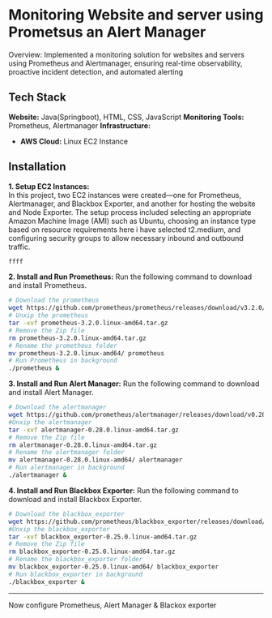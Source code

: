 
# Monitoring Website and server using Prometsus an Alert Manager

Overview: Implemented a monitoring solution for websites and servers using Prometheus and Alertmanager, ensuring real-time observability, proactive incident detection, and automated alerting


## Tech Stack

**Website:** Java(Springboot), HTML, CSS, JavaScript
**Monitoring Tools:** Prometheus, Alertmanager
**Infrastructure:** 
* **AWS Cloud:** Linux EC2 Instance





## Installation
**1. Setup EC2 Instances:**     
In this project, two EC2 instances were created—one for Prometheus, Alertmanager, and Blackbox Exporter, and another for hosting the website and Node Exporter. The setup process included selecting an appropriate Amazon Machine Image (AMI) such as Ubuntu, choosing an instance type based on resource requirements here i have selected t2.medium, and configuring security groups to allow necessary inbound and outbound traffic.


```bash
ffff
```
    
**2. Install and Run Prometheus:**
Run the following command to download and install Prometheus.

```bash
# Download the prometheus
wget https://github.com/prometheus/prometheus/releases/download/v3.2.0/prometheus-3.2.0.linux-amd64.tar.gz
# Unxip the prometheus
tar -xvf prometheus-3.2.0.linux-amd64.tar.gz
# Remove the Zip file
rm prometheus-3.2.0.linux-amd64.tar.gz
# Rename the prometheus folder
mv prometheus-3.2.0.linux-amd64/ prometheus
# Run Prometheus in background
./prometheus &
```


**3. Install and Run Alert Manager:**
Run the following command to download and install Alert Manager.

```bash
# Download the alertmanager
wget https://github.com/prometheus/alertmanager/releases/download/v0.28.0/alertmanager-0.28.0.linux-amd64.tar.gz
#Unxip the alertmanager
tar -xvf alertmanager-0.28.0.linux-amd64.tar.gz
# Remove the Zip file
rm alertmanager-0.28.0.linux-amd64.tar.gz
# Rename the alertmanager folder
mv alertmanager-0.28.0.linux-amd64/ alertmanager
# Run alertmanager in background
./alertmanager &
```

**4. Install and Run Blackbox Exporter:**
Run the following command to download and install Blackbox Exporter.
```bash
# Download the blackbox_exporter
wget https://github.com/prometheus/blackbox_exporter/releases/download/v0.25.0/blackbox_exporter-0.25.0.linux-amd64.tar.gz
#Unxip the blackbox_exporter
tar -xvf blackbox_exporter-0.25.0.linux-amd64.tar.gz
# Remove the Zip file
rm blackbox_exporter-0.25.0.linux-amd64.tar.gz 
# Rename the blackbox_exporter folder
mv blackbox_exporter-0.25.0.linux-amd64/ blackbox_exporter
# Run blackbox_exporter in background
./blackbox_exporter &
```



----            


Now configure Prometheus, Alert Manager & Blackox exporter
